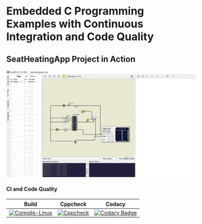 # Embedded C Programming Examples with Continuous Integration and Code Quality

## SeatHeatingApp Project in Action
![SeatHeatingApp](simulation/SeatHeatingApp/SeatHeatingApp.png)

#### CI and Code Quality

|Build|Cppcheck|Codacy|
|:--:|:--:|:--:|
[![Compile-Linux](https://github.com/Priyadharshni05/EmbeddedCAct/actions/workflows/Compile.yml/badge.svg)](https://github.com/Priyadharshni05/EmbeddedCAct/actions/workflows/Compile.yml)|[![Cppcheck](https://github.com/Priyadharshni05/EmbeddedCAct/actions/workflows/CodeQuality.yml/badge.svg)](https://github.com/Priyadharshni05/EmbeddedCAct/actions/workflows/CodeQuality.yml)|[![Codacy Badge](https://app.codacy.com/project/badge/Grade/66284bd2d0c04f4193009f05c292dc10)](https://www.codacy.com/gh/Priyadharshni05/EmbeddedCAct/dashboard?utm_source=github.com&amp;utm_medium=referral&amp;utm_content=Priyadharshni05/EmbeddedCAct&amp;utm_campaign=Badge_Grade)|


